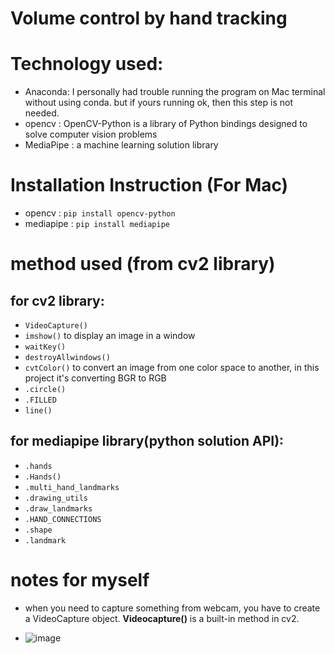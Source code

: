 # Volume control by hand tracking
# Technology used:
- Anaconda: I personally had trouble running the program on Mac terminal without using conda. but if yours running ok, then this step is not needed.
- opencv : OpenCV-Python is a library of Python bindings designed to solve computer vision problems
- MediaPipe : a machine learning solution library
# Installation Instruction (For Mac)
- opencv : `pip install opencv-python`
- mediapipe : `pip install mediapipe`
# method used (from cv2 library)
## for cv2 library:
  - `VideoCapture()`
  - `imshow()` to display an image in a window
  - `waitKey()`
  - `destroyAllwindows()`
  - `cvtColor()` to convert an image from one color space to another, in this project it's converting BGR to RGB
  - `.circle()`
  - `.FILLED`
  - `line()`
## for mediapipe library(python solution API):
  - `.hands`
  - `.Hands()`
  - `.multi_hand_landmarks`
  - `.drawing_utils`
  - `.draw_landmarks`
  - `.HAND_CONNECTIONS`
  - `.shape`
  - `.landmark`
  
# notes for myself
  - when you need to capture something from webcam, you have to create a VideoCapture object. **Videocapture()** is a built-in method in cv2.

  - ![image](https://mediapipe.dev/images/mobile/hand_landmarks.png)
